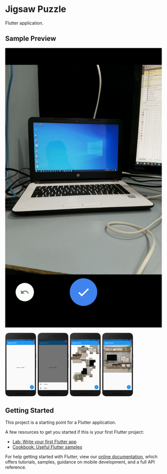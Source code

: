 # Jigsaw Puzzle

Flutter application.

## Sample Preview

![Jigsaw Sample Preview](https://github.com/zeeshanayaz/jigsaw_puzzle_flutter/blob/master/assets/demo/jigsaw_sample_preview.gif)

<p float="left">
  <img src="https://github.com/zeeshanayaz/jigsaw_puzzle_flutter/blob/master/assets/demo/screen_1.png" width="100" />
  <img src="https://github.com/zeeshanayaz/jigsaw_puzzle_flutter/blob/master/assets/demo/screen_2.png" width="100" />
  <img src="https://github.com/zeeshanayaz/jigsaw_puzzle_flutter/blob/master/assets/demo/screen_3.png" width="100" />
  <img src="https://github.com/zeeshanayaz/jigsaw_puzzle_flutter/blob/master/assets/demo/screen_4.png" width="100" />
</p>

## Getting Started

This project is a starting point for a Flutter application.

A few resources to get you started if this is your first Flutter project:

- [Lab: Write your first Flutter app](https://flutter.dev/docs/get-started/codelab)
- [Cookbook: Useful Flutter samples](https://flutter.dev/docs/cookbook)

For help getting started with Flutter, view our
[online documentation](https://flutter.dev/docs), which offers tutorials,
samples, guidance on mobile development, and a full API reference.
